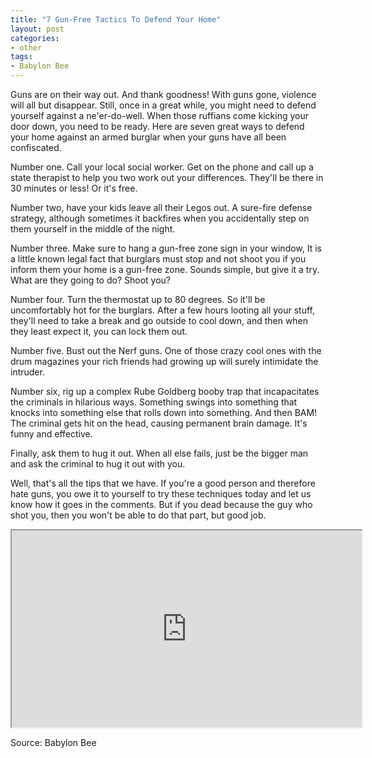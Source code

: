 ```yaml
---
title: "7 Gun-Free Tactics To Defend Your Home"
layout: post
categories:
- other
tags:
- Babylon Bee
---
```


Guns are on their way out. And thank goodness! With guns gone, violence will all but disappear. Still, once in a great while, you might need to defend yourself against a ne'er-do-well. When those ruffians come kicking your door down, you need to be ready. Here are seven great ways to defend your home against an armed burglar when your guns have all been confiscated.

Number one. Call your local social worker. Get on the phone and call up a state therapist to help you two work out your differences. They'll be there in 30 minutes or less! Or it's free.

Number two, have your kids leave all their Legos out. A sure-fire defense strategy, although sometimes it backfires when you accidentally step on them yourself in the middle of the night.

Number three. Make sure to hang a gun-free zone sign in your window, It is a little known legal fact that burglars must stop and not shoot you if you inform them your home is a gun-free zone. Sounds simple, but give it a try. What are they going to do? Shoot you?

Number four. Turn the thermostat up to 80 degrees. So it'll be uncomfortably hot for the burglars. After a few hours looting all your stuff, they'll need to take a break and go outside to cool down, and then when they least expect it, you can lock them out.

Number five. Bust out the Nerf guns. One of those crazy cool ones with the drum magazines your rich friends had growing up will surely intimidate the intruder.

Number six, rig up a complex Rube Goldberg booby trap that incapacitates the criminals in hilarious ways. Something swings into something that knocks into something else that rolls down into something. And then BAM! The criminal gets hit on the head, causing permanent brain damage. It's funny and effective.

Finally, ask them to hug it out. When all else fails, just be the bigger man and ask the criminal to hug it out with you.

Well, that's all the tips that we have. If you're a good person and therefore hate guns, you owe it to yourself to try these techniques today and let us know how it goes in the comments. But if you dead because the guy who shot you, then you won't be able to do that part, but good job.

<iframe width="560" height="315" src="https://www.youtube.com/embed/-DzginiUVUY?si=SVOC2a90ZpkuEhDY" title="7 Gun-Free Tactics To Defend Your Home"></iframe>

Source: Babylon Bee

